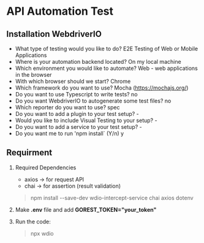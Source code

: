 # API Automation Test

## Installation WebdriverIO

- What type of testing would you like to do? E2E Testing of Web or Mobile Applications
- Where is your automation backend located? On my local machine
- Which environment you would like to automate? Web - web applications in the browser
- With which browser should we start? Chrome
- Which framework do you want to use? Mocha (https://mochajs.org/)
- Do you want to use Typescript to write tests? no
- Do you want WebdriverIO to autogenerate some test files? no
- Which reporter do you want to use? spec
- Do you want to add a plugin to your test setup? -
- Would you like to include Visual Testing to your setup? -
- Do you want to add a service to your test setup? -
- Do you want me to run 'npm install` (Y/n) y

## Requirment

1. Required Dependencies

   - axios → for request API
   - chai → for assertion (result validation)

   > npm install --save-dev wdio-intercept-service chai axios dotenv

2. Make **.env** file and add **GOREST_TOKEN="your_token"**

3. Run the code:
   > npx wdio
